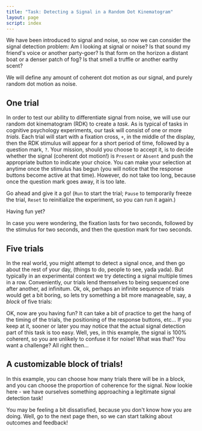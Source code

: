 ```yaml
---
title: "Task: Detecting a Signal in a Random Dot Kinematogram"
layout: page
script: index
---
```


We have been introduced to signal and noise, so now we can consider the signal detection problem: Am
I looking at signal or noise? Is that sound my friend's voice or another party-goer? Is that form on
the horizon a distant boat or a denser patch of fog? Is that smell a truffle or another earthy
scent?

We will define any amount of coherent dot motion as our signal, and purely random dot motion as
noise.

## One trial

In order to test our ability to differentiate signal from noise, we will use our random dot
kinematogram (RDK) to create a *task*. As is typical of tasks in cognitive psychology experiments,
our task will consist of one or more *trials*. Each trial will start with a fixation cross, `+`, in
the middle of the display, then the RDK stimulus will appear for a short period of time, followed by
a question mark, `?`. Your mission, should you choose to accept it, is to decide whether the signal
(coherent dot motion!) is `Present` or `Absent` and push the appropriate button to indicate your
choice. You can make your selection at anytime once the stimulus has begun (you will notice that the
response buttons become active at that time). However, do not take too long, because once the
question mark goes away, it is too late.

Go ahead and give it a go! (`Run` to start the trial; `Pause` to temporarily freeze the trial,
`Reset` to reinitialize the experiment, so you can run it again.)

<sdt-example-human>
  <sdt-control run pause reset></sdt-control>
  <rdk-task count="100" coherence="1" trials="1" probability=".5" duration="2000"
    wait="2000" iti="2000"></rdk-task>
  <sdt-response feedback="none"></sdt-response>
</sdt-example-human>

Having fun yet?

In case you were wondering, the fixation lasts for two seconds, followed by the
stimulus for two seconds, and then the question mark for two seconds.

## Five trials

In the real world, you might attempt to detect a signal once, and then go about the rest of
your day, (things to do, people to see, yada yada). But typically in an experimental context we try
detecting a signal multiple times in a row. Conveniently, our trials lend themselves to being
sequenced one after another, ad infinitum. Ok, ok, perhaps an infinite sequence of trials would get
a bit boring, so lets try something a bit more manageable, say, a *block* of five trials:

<sdt-example-human>
  <sdt-control run pause reset></sdt-control>
  <rdk-task count="100" coherence="1" trials="5" probability=".5" duration="2000"
    wait="2000" iti="2000"></rdk-task>
  <sdt-response feedback="none"></sdt-response>
</sdt-example-human>

OK, now are you having fun? It can take a bit of practice to get the hang of the timing of the
trials, the positioning of the response buttons, etc... If you keep at it, sooner or later you may
notice that the actual signal detection part of this task is too easy. Well, yes, in this example,
the signal is 100% coherent, so you are unlikely to confuse it for noise! What was that? You want a
challenge? All right then...

## A customizable block of trials!

In this example, you can choose how many trials there will be in a block, and you can choose the
proportion of coherence for the signal. Now lookie here - we have ourselves something approaching a
legitimate signal detection task!

<sdt-example-human>
  <sdt-control run pause reset coherence="1" trials="5"></sdt-control>
  <rdk-task count="100" coherence="1" trials="5" probability=".5" duration="2000"
    wait="2000" iti="2000"></rdk-task>
  <sdt-response feedback="none"></sdt-response>
</sdt-example-human>

You may be feeling a bit dissatisfied, because you don't know how you are doing. Well, go to the
next page then, so we can start talking about outcomes and feedback!
